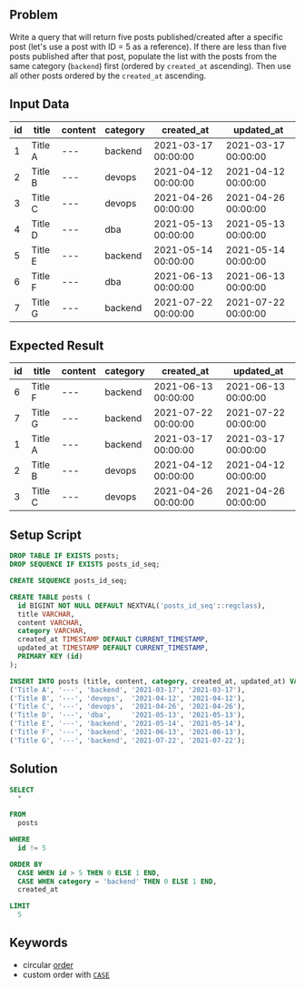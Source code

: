 ## Problem

Write a query that will return five posts published/created after a specific post (let's use a post with ID = 5 as a reference).
If there are less than five posts published after that post, populate the list with the posts from the same category (`backend`) first (ordered by `created_at` ascending). Then use all other posts ordered by the `created_at` ascending.


## Input Data

| id | title   | content | category | created_at          | updated_at          |
| -- | ------- | ------- | -------- | ------------------- | ------------------- |
| 1  | Title A | ---     | backend  | 2021-03-17 00:00:00 | 2021-03-17 00:00:00 |
| 2  | Title B | ---     | devops   | 2021-04-12 00:00:00 | 2021-04-12 00:00:00 |
| 3  | Title C | ---     | devops   | 2021-04-26 00:00:00 | 2021-04-26 00:00:00 |
| 4  | Title D | ---     | dba      | 2021-05-13 00:00:00 | 2021-05-13 00:00:00 |
| 5  | Title E | ---     | backend  | 2021-05-14 00:00:00 | 2021-05-14 00:00:00 |
| 6  | Title F | ---     | dba      | 2021-06-13 00:00:00 | 2021-06-13 00:00:00 |
| 7  | Title G | ---     | backend  | 2021-07-22 00:00:00 | 2021-07-22 00:00:00 |


## Expected Result

| id | title   | content | category | created_at          | updated_at          |
|----|---------|---------|----------|---------------------|---------------------|
| 6  | Title F | ---     | backend  | 2021-06-13 00:00:00 | 2021-06-13 00:00:00 |
| 7  | Title G | ---     | backend  | 2021-07-22 00:00:00 | 2021-07-22 00:00:00 |
| 1  | Title A | ---     | backend  | 2021-03-17 00:00:00 | 2021-03-17 00:00:00 |
| 2  | Title B | ---     | devops   | 2021-04-12 00:00:00 | 2021-04-12 00:00:00 |
| 3  | Title C | ---     | devops   | 2021-04-26 00:00:00 | 2021-04-26 00:00:00 |


## Setup Script

```sql
DROP TABLE IF EXISTS posts;
DROP SEQUENCE IF EXISTS posts_id_seq;

CREATE SEQUENCE posts_id_seq;

CREATE TABLE posts (
  id BIGINT NOT NULL DEFAULT NEXTVAL('posts_id_seq'::regclass),
  title VARCHAR,
  content VARCHAR,
  category VARCHAR,
  created_at TIMESTAMP DEFAULT CURRENT_TIMESTAMP,
  updated_at TIMESTAMP DEFAULT CURRENT_TIMESTAMP,
  PRIMARY KEY (id)
);

INSERT INTO posts (title, content, category, created_at, updated_at) VALUES
('Title A', '---', 'backend', '2021-03-17', '2021-03-17'),
('Title B', '---', 'devops',  '2021-04-12', '2021-04-12'),
('Title C', '---', 'devops',  '2021-04-26', '2021-04-26'),
('Title D', '---', 'dba',     '2021-05-13', '2021-05-13'),
('Title E', '---', 'backend', '2021-05-14', '2021-05-14'),
('Title F', '---', 'backend', '2021-06-13', '2021-06-13'),
('Title G', '---', 'backend', '2021-07-22', '2021-07-22');
```


## Solution

```sql
SELECT
  *

FROM
  posts

WHERE
  id != 5

ORDER BY
  CASE WHEN id > 5 THEN 0 ELSE 1 END,
  CASE WHEN category = 'backend' THEN 0 ELSE 1 END,
  created_at

LIMIT
  5
```


## Keywords

* circular [order](https://www.postgresql.org/docs/current/queries-order.html)
* custom order with [`CASE`](https://www.postgresql.org/docs/current/functions-conditional.html#FUNCTIONS-CASE)
